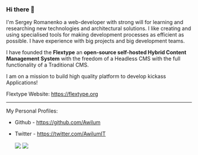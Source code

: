### Hi there 👋

I'm Sergey Romanenko a web-developer with strong will for learning and researching new technologies and architectural solutions. I like creating and using specialised tools for making development processes as efficient as possible. I have experience with big projects and big development teams.

I have founded the **Flextype** an **open-source self-hosted Hybrid Content Management System** with the freedom of a Headless CMS with the full functionality of a Traditional CMS. 

I am on a mission to build high quality platform to develop kickass Applications!

Flextype Website: https://flextype.org

---

My Personal Profiles:
* Github - https://github.com/Awilum
* Twitter - https://twitter.com/AwilumIT

  <img align="center" src="https://github-readme-stats.vercel.app/api?username=awilum&count_private=true" />
  <img align="center" src="https://github-readme-stats.vercel.app/api/top-langs/?username=awilum&layout=compact" />
